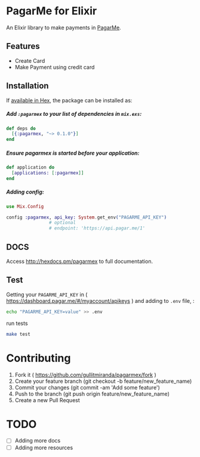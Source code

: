 # PagarMe for Elixir

An Elixir library to make payments in [PagarMe](https://pagar.me).

## Features

- Create Card
- Make Payment using credit card

## Installation

If [available in Hex](https://hex.pm/packages/pagarmex), the package can be installed as:

##### Add `:pagarmex` to your list of dependencies in `mix.exs`:

```ex
def deps do
  [{:pagarmex, "~> 0.1.0"}]
end
```

##### Ensure pagarmex is started before your application:

```ex
def application do
  [applications: [:pagarmex]]
end
```

##### Adding config:

```ex
use Mix.Config

config :pagarmex, api_key: System.get_env("PAGARME_API_KEY")
                # optional
                # endpoint: 'https://api.pagar.me/1'
```

## DOCS

Access http://hexdocs.pm/pagarmex to full documentation.

## Test

Getting your `PAGARME_API_KEY` in ( https://dashboard.pagar.me/#/myaccount/apikeys ) and adding to `.env` file, :

```sh
echo "PAGARME_API_KEY=value" >> .env
```

run tests

```sh
make test
```

# Contributing

1. Fork it ( https://github.com/gullitmiranda/pagarmex/fork )
2. Create your feature branch (git checkout -b feature/new_feature_name)
3. Commit your changes (git commit -am 'Add some feature')
4. Push to the branch (git push origin feature/new_feature_name)
5. Create a new Pull Request

# TODO

- [ ] Adding more docs
- [ ] Adding more resources
